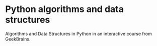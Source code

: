 # Python algorithms and data structures
Algorithms and Data Structures in Python in an interactive course from GeekBrains. 